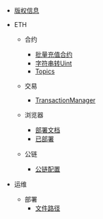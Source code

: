 * [版权信息](copyright@wangxiaoqiang)

* ETH
  
  * 合约
    - [批量充值合约](note\eth\contract\BsnBatchRecharge.md)
    - [字符串转Uint](note\eth\contract\SolididyStringToUint.md)
    - [Topics](note\eth\contract\topics.md)
  * 交易
    - [TransactionManager](note\eth\tx\TransactionWithoutNonce.md)
  
  * 浏览器
    - [部署文档 ](note\eth\browser\browserDeployDoc.md)
    - [已部署](note\eth\browser\bBowser.md)
  * 公链
    - [公链配置](note\eth\pubChain\publicChainConfig.md)
  
* 运维
  * 部署
    - [文件路径](note\operator\operaterConfig.md)